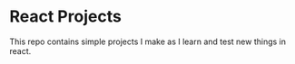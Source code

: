 # React Projects
This repo contains simple projects I make as I learn and test new things in react.
